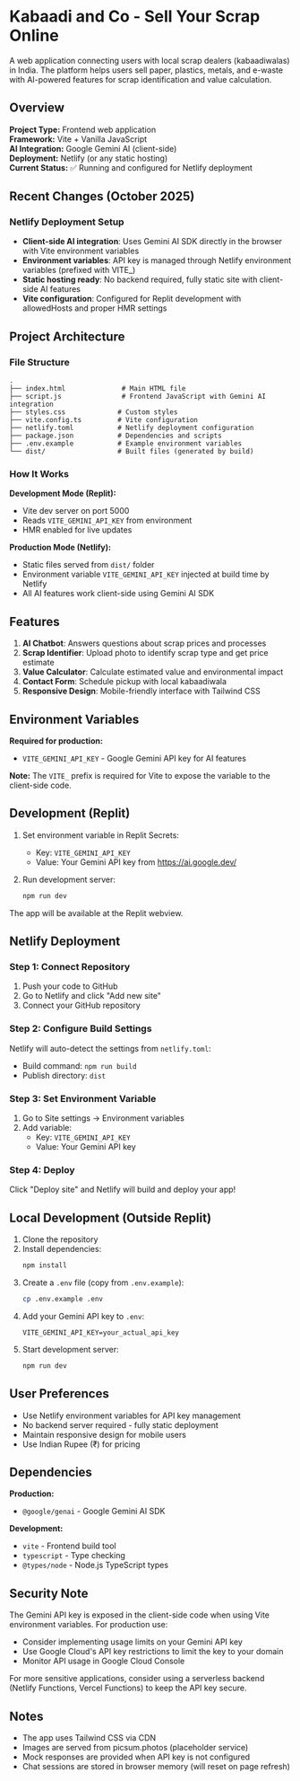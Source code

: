 # Kabaadi and Co - Sell Your Scrap Online

A web application connecting users with local scrap dealers (kabaadiwalas) in India. The platform helps users sell paper, plastics, metals, and e-waste with AI-powered features for scrap identification and value calculation.

## Overview

**Project Type:** Frontend web application  
**Framework:** Vite + Vanilla JavaScript  
**AI Integration:** Google Gemini AI (client-side)  
**Deployment:** Netlify (or any static hosting)  
**Current Status:** ✅ Running and configured for Netlify deployment

## Recent Changes (October 2025)

### Netlify Deployment Setup
- **Client-side AI integration**: Uses Gemini AI SDK directly in the browser with Vite environment variables
- **Environment variables**: API key is managed through Netlify environment variables (prefixed with VITE_)
- **Static hosting ready**: No backend required, fully static site with client-side AI features
- **Vite configuration**: Configured for Replit development with allowedHosts and proper HMR settings

## Project Architecture

### File Structure
```
.
├── index.html              # Main HTML file
├── script.js               # Frontend JavaScript with Gemini AI integration
├── styles.css             # Custom styles
├── vite.config.ts         # Vite configuration
├── netlify.toml           # Netlify deployment configuration
├── package.json           # Dependencies and scripts
├── .env.example           # Example environment variables
└── dist/                  # Built files (generated by build)
```

### How It Works

**Development Mode (Replit):**
- Vite dev server on port 5000
- Reads `VITE_GEMINI_API_KEY` from environment
- HMR enabled for live updates

**Production Mode (Netlify):**
- Static files served from `dist/` folder
- Environment variable `VITE_GEMINI_API_KEY` injected at build time by Netlify
- All AI features work client-side using Gemini AI SDK

## Features

1. **AI Chatbot**: Answers questions about scrap prices and processes
2. **Scrap Identifier**: Upload photo to identify scrap type and get price estimate
3. **Value Calculator**: Calculate estimated value and environmental impact
4. **Contact Form**: Schedule pickup with local kabaadiwala
5. **Responsive Design**: Mobile-friendly interface with Tailwind CSS

## Environment Variables

**Required for production:**
- `VITE_GEMINI_API_KEY` - Google Gemini API key for AI features

**Note:** The `VITE_` prefix is required for Vite to expose the variable to the client-side code.

## Development (Replit)

1. Set environment variable in Replit Secrets:
   - Key: `VITE_GEMINI_API_KEY`
   - Value: Your Gemini API key from https://ai.google.dev/

2. Run development server:
   ```bash
   npm run dev
   ```

The app will be available at the Replit webview.

## Netlify Deployment

### Step 1: Connect Repository
1. Push your code to GitHub
2. Go to Netlify and click "Add new site"
3. Connect your GitHub repository

### Step 2: Configure Build Settings
Netlify will auto-detect the settings from `netlify.toml`:
- Build command: `npm run build`
- Publish directory: `dist`

### Step 3: Set Environment Variable
1. Go to Site settings → Environment variables
2. Add variable:
   - Key: `VITE_GEMINI_API_KEY`
   - Value: Your Gemini API key

### Step 4: Deploy
Click "Deploy site" and Netlify will build and deploy your app!

## Local Development (Outside Replit)

1. Clone the repository
2. Install dependencies:
   ```bash
   npm install
   ```
3. Create a `.env` file (copy from `.env.example`):
   ```bash
   cp .env.example .env
   ```
4. Add your Gemini API key to `.env`:
   ```
   VITE_GEMINI_API_KEY=your_actual_api_key
   ```
5. Start development server:
   ```bash
   npm run dev
   ```

## User Preferences

- Use Netlify environment variables for API key management
- No backend server required - fully static deployment
- Maintain responsive design for mobile users
- Use Indian Rupee (₹) for pricing

## Dependencies

**Production:**
- `@google/genai` - Google Gemini AI SDK

**Development:**
- `vite` - Frontend build tool
- `typescript` - Type checking
- `@types/node` - Node.js TypeScript types

## Security Note

The Gemini API key is exposed in the client-side code when using Vite environment variables. For production use:
- Consider implementing usage limits on your Gemini API key
- Use Google Cloud's API key restrictions to limit the key to your domain
- Monitor API usage in Google Cloud Console

For more sensitive applications, consider using a serverless backend (Netlify Functions, Vercel Functions) to keep the API key secure.

## Notes

- The app uses Tailwind CSS via CDN
- Images are served from picsum.photos (placeholder service)
- Mock responses are provided when API key is not configured
- Chat sessions are stored in browser memory (will reset on page refresh)
